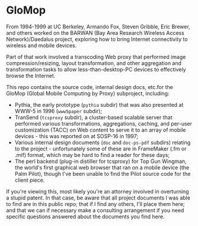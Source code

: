 # GloMop

From 1994-1999 at UC Berkeley, Armando Fox, Steven Gribble, Eric Brewer, and others worked on the BARWAN (Bay Area Research
Wireless Access Network)/Daedalus project, exploring how to bring Internet connectivity to wireless and mobile devices.

Part of that work involved a transcoding Web proxy that performed image compression/resizing, layout transformation,
and other aggregation and transformation tasks to allow less-than-desktop-PC devices to effectively browse the Internet.

This repo contains the source code, internal design docs, etc.for the GloMop (Global Mobile Computing by Proxy) subproject, including:

* Pythia, the early prototype (`pythia` subdir) that was also presented at WWW-5 in 1996 (`www5paper` subdir);
* TranSend (`tcsproxy` subdir), a cluster-based scalable server that performed various transformations, aggregations, caching, and per-user customization
(TACC) on Web content to serve it to an array of mobile devices - this was reported on at SOSP-16 in 1997;
* Various internal design documents (`doc` and `doc-ps-pdf` subdirs) relating to the project - unfortunately some of these are in FrameMaker
(.fm or .mif) format, which may be hard to find a reader for these days;
* The perl backend (plug-in distiller for tcsproxy) for Top Gun Wingman, the world's first graphical web browser that ran 
on a mobile device (the Palm Pilot), though I've been unable to find the Pilot source code for the client piece.

If you're viewing this, most likely you're an attorney involved in overturning a stupid patent.  In that case, be aware
that all project documents I was able to find are in this public repo; that if I find any others, I'll place them here;
and that we can if necessary make a consulting arrangement if you need specific questions answered about the documents
you find here.

